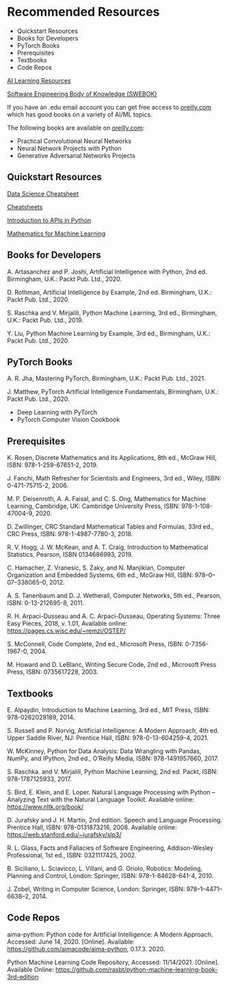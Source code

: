 # Recommended Resources

<!-- MarkdownTOC -->

- Quickstart Resources
- Books for Developers
- PyTorch Books
- Prerequisites
- Textbooks
- Code Repos

<!-- /MarkdownTOC -->

[AI Learning Resources](https://aicoder.medium.com/ai-learning-resources-b49da21fd3b8)

[Software Engineering Body of Knowledge (SWEBOK)](https://www.computer.org/education/bodies-of-knowledge/software-engineering)

If you have an .edu email account you can get free access to [oreilly.com](https://www.oreilly.com/) which has  good books on a variety of AI/ML topics.

The following books are available on  [oreilly.com](https://www.oreilly.com/):

- Practical Convolutional Neural Networks
- Neural Network Projects with Python
- Generative Adversarial Networks Projects


## Quickstart Resources

[Data Science Cheatsheet](https://github.com/aaronwangy/Data-Science-Cheatsheet)

[Cheatsheets](https://github.com/Neklaustares-tPtwP/Resources/tree/main/Cheat%20Sheets)

[Introduction to APIs in Python](https://towardsdatascience.com/quick-fire-guide-to-apis-in-python-891dd98c8877?source=rss----7f60cf5620c9---4)


[Mathematics for Machine Learning](https://mml-book.github.io/)


## Books for Developers

A. Artasanchez and P. Joshi, Artificial Intelligence with Python, 2nd ed. Birmingham, U.K.: Packt Pub. Ltd., 2020.

D. Rothman, Artificial Intelligence by Example, 2nd ed. Birmingham, U.K.: Packt Pub. Ltd., 2020.

S. Raschka and V. Mirjalili, Python Machine Learning, 3rd ed., Birmingham, U.K.: Packt Pub. Ltd., 2019.

Y. Liu, Python Machine Learning by Example, 3rd ed., Birmingham, U.K.: Packt Pub. Ltd., 2020.


## PyTorch Books

A. R. Jha, Mastering PyTorch, Birmingham, U.K.: Packt Pub. Ltd., 2021.

J. Matthew, PyTorch Artificial Intelligence Fundamentals, Birmingham, U.K.: Packt Pub. Ltd., 2020.

- Deep Learning with PyTorch
- PyTorch Computer Vision Cookbook


## Prerequisites

K. Rosen, Discrete Mathematics and Its Applications, 8th ed., McGraw Hill, ISBN: 978-1-259-67651-2, 2019. 


J. Fanchi, Math Refresher for Scientists and Engineers, 3rd ed., Wiley, ISBN: 0-471-75715-2, 2006. 

M. P. Deisenroth, A. A. Faisal, and C. S. Ong, Mathematics for Machine Learning, Cambridge, UK: Cambridge University Press, ISBN: 978-1-108-47004-9, 2020.

D. Zwillinger, CRC Standard Mathematical Tables and Formulas, 33rd ed., CRC Press, ISBN: 978-1-4987-7780-3, 2018.


R. V. Hogg, J. W. McKean, and A. T. Craig, Introduction to Mathematical Statistics, Pearson, ISBN 0134686993, 2019.  

C. Hamacher, Z. Vranesic, S. Zaky, and N. Manjikian, Computer Organization and Embedded Systems, 6th ed., McGraw Hill, ISBN: 978–0–07–338065–0, 2012. 

A. S. Tanenbaum and D. J. Wetherall, Computer Networks, 5th ed., Pearson, ISBN: 0-13-212695-8, 2011. 

R. H. Arpaci-Dusseau and A. C. Arpaci-Dusseau, Operating Systems: Three Easy Pieces, 2018, v. 1.01, Available online: https://pages.cs.wisc.edu/~remzi/OSTEP/


S. McConnell, Code Complete, 2nd ed., Microsoft Press, ISBN: 0-7356-1967-0, 2004. 

M. Howard and D. LeBlanc, Writing Secure Code, 2nd ed., Microsoft Press Press, ISBN: 0735617228, 2003. 


## Textbooks

E. Alpaydin, Introduction to Machine Learning, 3rd ed., MIT Press, ISBN: 978-0262028189, 2014.

S. Russell and P. Norvig, Artificial Intelligence: A Modern Approach, 4th ed. Upper Saddle River, NJ: Prentice Hall, ISBN: 978-0-13-604259-4, 2021.


W. McKinney, Python for Data Analysis: Data Wrangling with Pandas, NumPy, and IPython, 2nd ed., O’Reilly Media, ISBN: 978-1491957660, 2017.

S. Raschka. and V. Mirjalili, Python Machine Learning, 2nd ed. Packt, ISBN: 978-1787125933, 2017.

S. Bird, E. Klein, and E. Loper. Natural Language Processing with Python – Analyzing Text with the Natural Language Toolkit. Available online: https://www.nltk.org/book/

D. Jurafsky and J. H. Martin, 2nd edition. Speech and Language Processing. Prentice Hall, ISBN: 978-0131873216, 2008. Available online: https://web.stanford.edu/~jurafsky/slp3/


R. L. Glass, Facts and Fallacies of Software Engineering, Addison-Wesley Professional, 1st ed., ISBN: 0321117425, 2002.

B. Siciliano, L. Sciavicco, L. Villani, and G. Oriolo, Robotics: Modeling, Planning and Control, London: Springer, ISBN: 978-1-84628-641-4, 2010.

J. Zobel, Writing in Computer Science, London: Springer, ISBN: 978–1–4471–6638–2, 2014.


## Code Repos

aima-python: Python code for Artificial Intelligence: A Modern Approach. Accessed: June 14, 2020. [Online]. Available: https://github.com/aimacode/aima-python, 0.17.3. 2020.

Python Machine Learning Code Repository, Accessed: 11/14/2021. [Online].  Available Online: https://github.com/rasbt/python-machine-learning-book-3rd-edition

